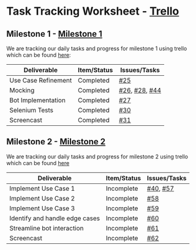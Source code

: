 # Task Tracking Worksheet - [Trello](https://trello.com/b/h193q9wx)

## Milestone 1 - [Milestone 1](https://trello.com/b/h193q9wx/milestone-1)

We are tracking our daily tasks and progress for milestone 1 using trello which can be found [here](https://trello.com/b/h193q9wx):

| Deliverable        | Item/Status   |  Issues/Tasks
| ------------------ | ------------  |  ------------
| Use Case Refinement| Completed     | [#25](https://github.ncsu.edu/ssrivas8/CSC510Project/issues/25)
| Mocking            | Completed   | [#26](https://github.ncsu.edu/ssrivas8/CSC510Project/issues/26), [#28](https://github.ncsu.edu/ssrivas8/CSC510Project/issues/28), [#44](https://github.ncsu.edu/ssrivas8/CSC510Project/issues/28) 
| Bot Implementation | Completed   | [#27](https://github.ncsu.edu/ssrivas8/CSC510Project/issues/27)
| Selenium Tests     | Completed   | [#30](https://github.ncsu.edu/ssrivas8/CSC510Project/issues/30)
| Screencast         | Completed    | [#31](https://github.ncsu.edu/ssrivas8/CSC510Project/issues/31)


## Milestone 2 - [Milestone 2](https://trello.com/b/UfgRVHrf/milestone-2)

We are tracking our daily tasks and progress for milestone 2 using trello which can be found [here](https://trello.com/b/UfgRVHrf)

| Deliverable                    | Item/Status |  Issues/Tasks
| ------------------------------ | ----------- |  --------------------
| Implement Use Case 1           | Incomplete  | [#40](https://github.ncsu.edu/ssrivas8/CSC510Project/issues/40), [#57](https://github.ncsu.edu/ssrivas8/CSC510Project/issues/57)
| Implement Use Case 2           | Incomplete  | [#58](https://github.ncsu.edu/ssrivas8/CSC510Project/issues/58)
| Implement Use Case 3           | Incomplete  | [#59](https://github.ncsu.edu/ssrivas8/CSC510Project/issues/59)
| Identify and handle edge cases | Incomplete  | [#60](https://github.ncsu.edu/ssrivas8/CSC510Project/issues/60)
| Streamline bot interaction     | Incomplete  | [#61](https://github.ncsu.edu/ssrivas8/CSC510Project/issues/61)
| Screencast                     | Incomplete  | [#62](https://github.ncsu.edu/ssrivas8/CSC510Project/issues/62)
